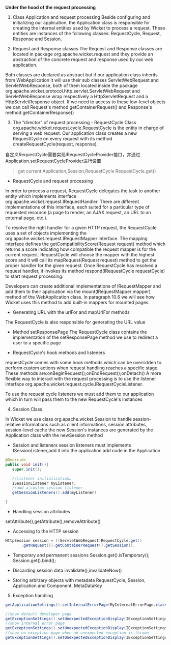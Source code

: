 **Under the hood of the request processing**

1. Class Application and request processing
 Beside configuring and initializing our application, the Application class is responsible for creating the internal entities used by Wicket to process a request. These entities are instances of the following classes: RequestCycle, Request, Response and Session.

2. Request and Response classes
 The Request and Response classes are located in package org.apache.wicket.request and they provide an abstraction of the concrete request and response used by our web application.

 Both classes are declared as abstract but if our application class inherits from WebApplication it will use their sub classes ServletWebRequest and ServletWebResponse, both of them located inside the package org.apache.wicket.protocol.http.servlet.ServletWebRequest and ServletWebResponse wrap respectively a HttpServletRequest and a HttpServletResponse object. If we need to access to these low-level objects we can call Request's method getContainerRequest() and Response's method getContainerResponse()

3. The “director” of request processing - RequestCycle
 Class org.apache.wicket.request.cycle.RequestCycle is the entity in charge of serving a web request. Our application class creates a new RequestCycle on every request with its method createRequestCycle(request, response).

 自定义RequestCycle需要实现IRequestCycleProvider接口，并通过Application.setRequestCycleProvider进行设置

 >get current Application,Session,RequestCycle 
 RequestCycle.get()

 - RequestCycle and request processing

 In order to process a request, RequestCycle delegates the task to another entity which implements interface org.apache.wicket.request.IRequestHandler. There are different implementations of this interface, each suited for a particular type of requested resource (a page to render, an AJAX request, an URL to an external page, etc.).

 To resolve the right handler for a given HTTP request, the RequestCycle uses a set of objects implementing the org.apache.wicket.request.IRequestMapper interface. The mapping interface defines the getCompatibilityScore(Request request) method which returns a score indicating how compatible the request mapper is for the current request. RequestCycle will choose the mapper with the highest score and it will call its mapRequest(Request request) method to get the proper handler for the given request. Once RequestCycle has resolved a request handler, it invokes its method respond(IRequestCycle requestCycle) to start request processing.

 Developers can create additional implementations of IRequestMapper and add them to their application via the mount(IRequestMapper mapper) method of the WebApplication class. In paragraph 10.6 we will see how Wicket uses this method to add built-in mappers for mounted pages.

 - Generating URL with the urlFor and mapUrlFor methods

 The RequestCycle is also responsible for generating the URL value 

 - Method setResponsePage
 The RequestCycle class contains the implementation of the setResponsePage method we use to redirect a user to a specific page

 - RequestCycle's hook methods and listeners

 requestCycle comes with some hook methods which can be overridden to perform custom actions when request handling reaches a specific stage. These methods are:onBeginRequest();onEndRequest();onDetach()
A more flexible way to interact with the request processing is to use the listener interface org.apache.wicket.request.cycle.IRequestCycleListener.

 To use the request cycle listeners we must add them to our application which in turn will pass them to the new RequestCycle's instances 

4. Session Class

 In Wicket we use class org.apache.wicket.Session to handle session-relative informations such as client informations, session attributes, session-level cache
 the new Session's instances are generated by the Application class with the newSession method

 - Session and listeners
 session listeners must implements ISessionListener,add it into the application 
 add code in the Application
 ```java
@Override
public void init(){
	super.init();

	//listener initialization…
	ISessionListener myListener;
	//add a custom session listener
	getSessionListeners().add(myListener)

}
```

 - Handling session attributes

 setAttribute(),getAttribute(),removeAttribute()

 - Accessing to the HTTP session
 ```java
HttpSession session = ((ServletWebRequest)RequestCycle.get()
		.getRequest()).getContainerRequest().getSession();
```

 - Temporary and permanent sessions
 Session.get().isTemporary();
 Session.get().bind();

 - Discarding session data
 invalidate(),invalidateNow()

 - Storing arbitrary objects with metadata
 RequestCycle, Session, Application and Component.
 MetaDataKey



5. Exception handling

```java
getApplicationSettings().setInternalErrorPage(MyInternalErrorPage.class);
```
```java
//show default developer page
getExceptionSettings().setUnexpectedExceptionDisplay(IExceptionSettings.SHOW_EXCEPTION_PAGE);
//show internal error page
getExceptionSettings().setUnexpectedExceptionDisplay(IExceptionSettings.SHOW_INTERNAL_ERROR_PAGE);
//show no exception page when an unexpected exception is thrown
getExceptionSettings().setUnexpectedExceptionDisplay(IExceptionSettings.SHOW_NO_EXCEPTION_PAGE);
```

